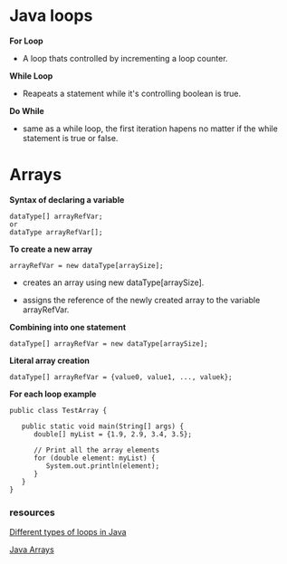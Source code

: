 # Java loops

**For Loop**
- A loop thats controlled by incrementing a loop counter.

**While Loop**
- Reapeats a statement while it's controlling boolean is true.

**Do While**
- same as a while loop, the first iteration hapens no matter if the while statement is true or false.

# Arrays

**Syntax of declaring a variable**
````
dataType[] arrayRefVar;
or
dataType arrayRefVar[];
````

**To create a new array**
````
arrayRefVar = new dataType[arraySize];
````
- creates an array using new dataType[arraySize].

- assigns the reference of the newly created array to the variable arrayRefVar.

**Combining into one statement**
````
dataType[] arrayRefVar = new dataType[arraySize];
````
**Literal array creation**
````
dataType[] arrayRefVar = {value0, value1, ..., valuek};
````
**For each loop example**

````
public class TestArray {

   public static void main(String[] args) {
      double[] myList = {1.9, 2.9, 3.4, 3.5};

      // Print all the array elements
      for (double element: myList) {
         System.out.println(element);
      }
   }
}
````

### resources
[Different types of loops in Java](https://www.baeldung.com/java-loops)

[Java Arrays](https://www.tutorialspoint.com/java/java_arrays.htm)

